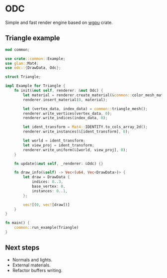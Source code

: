 # ODC

Simple and fast render engine based on [wgpu](https://github.com/gfx-rs/wgpu) crate.

## Triangle example
```rust
mod common;

use crate::common::Example;
use glam::Mat4;
use odc::{DrawData, Odc};

struct Triangle;

impl Example for Triangle {
    fn init(&mut self, renderer: &mut Odc) {
        let material = renderer.create_material(&common::color_mesh_material_data().as_info());
        renderer.insert_material(0, material);

        let (vertex_data, index_data) = common::triangle_mesh();
        renderer.write_vertices(vertex_data, 0);
        renderer.write_indices(index_data, 0);

        let ident_transform = Mat4::IDENTITY.to_cols_array_2d();
        renderer.write_instances(&[ident_transform], 0);

        let world = ident_transform;
        let view_proj = ident_transform;
        renderer.write_uniform(&[world, view_proj], 0);
    }

    fn update(&mut self, _renderer: &Odc) {}

    fn draw_info(&self) -> Vec<(u64, Vec<DrawData>)> {
        let draw = DrawData {
            indices: 0..3,
            base_vertex: 0,
            instances: 0..1,
        };

        vec![(0, vec![draw])]
    }
}

fn main() {
    common::run_example(Triangle)
}
```

## Next steps
- Normals and lights.
- External materials.
- Refactor buffers writing.